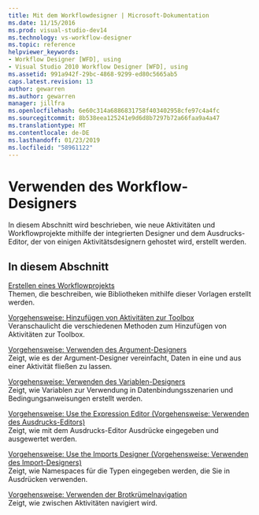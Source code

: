 ```yaml
---
title: Mit dem Workflowdesigner | Microsoft-Dokumentation
ms.date: 11/15/2016
ms.prod: visual-studio-dev14
ms.technology: vs-workflow-designer
ms.topic: reference
helpviewer_keywords:
- Workflow Designer [WFD], using
- Visual Studio 2010 Workflow Designer [WFD], using
ms.assetid: 991a942f-29bc-4868-9299-ed80c5665ab5
caps.latest.revision: 13
author: gewarren
ms.author: gewarren
manager: jillfra
ms.openlocfilehash: 6e60c314a6886831758f403402958cfe97c4a4fc
ms.sourcegitcommit: 8b538eea125241e9d6d8b7297b72a66faa9a4a47
ms.translationtype: MT
ms.contentlocale: de-DE
ms.lasthandoff: 01/23/2019
ms.locfileid: "58961122"
---
```

# <a name="using-the-workflow-designer"></a>Verwenden des Workflow-Designers
In diesem Abschnitt wird beschrieben, wie neue Aktivitäten und Workflowprojekte mithilfe der integrierten Designer und dem Ausdrucks-Editor, der von einigen Aktivitätsdesignern gehostet wird, erstellt werden.  
  
## <a name="in-this-section"></a>In diesem Abschnitt  
 [Erstellen eines Workflowprojekts](../workflow-designer/creating-a-workflow-project.md)  
 Themen, die beschreiben, wie Bibliotheken mithilfe dieser Vorlagen erstellt werden.  
  
 [Vorgehensweise: Hinzufügen von Aktivitäten zur Toolbox](../workflow-designer/how-to-add-activities-to-the-toolbox.md)  
 Veranschaulicht die verschiedenen Methoden zum Hinzufügen von Aktivitäten zur Toolbox.  
  
 [Vorgehensweise: Verwenden des Argument-Designers](../workflow-designer/how-to-use-the-argument-designer.md)  
 Zeigt, wie es der Argument-Designer vereinfacht, Daten in eine und aus einer Aktivität fließen zu lassen.  
  
 [Vorgehensweise: Verwenden des Variablen-Designers](../workflow-designer/how-to-use-the-variable-designer.md)  
 Zeigt, wie Variablen zur Verwendung in Datenbindungsszenarien und Bedingungsanweisungen erstellt werden.  
  
 [Vorgehensweise: Use the Expression Editor (Vorgehensweise: Verwenden des Ausdrucks-Editors)](../workflow-designer/how-to-use-the-expression-editor.md)  
 Zeigt, wie mit dem Ausdrucks-Editor Ausdrücke eingegeben und ausgewertet werden.  
  
 [Vorgehensweise: Use the Imports Designer (Vorgehensweise: Verwenden des Import-Designers)](../workflow-designer/how-to-use-the-imports-designer.md)  
 Zeigt, wie Namespaces für die Typen eingegeben werden, die Sie in Ausdrücken verwenden.  
  
 [Vorgehensweise: Verwenden der Brotkrümelnavigation](../workflow-designer/how-to-use-breadcrumb-navigation.md)  
 Zeigt, wie zwischen Aktivitäten navigiert wird.